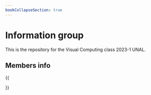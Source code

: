 ```yaml
---
bookCollapseSection: true
---
```


# Information group

This is the repository for the Visual Computing class 2023-1 UNAL.

## Members info
{{<section>}}
